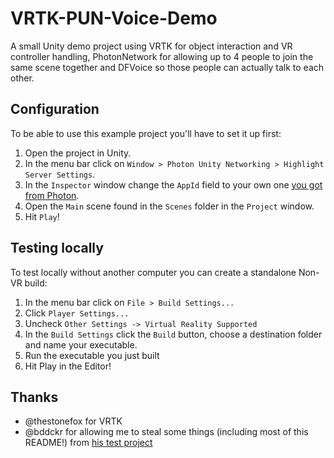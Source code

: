 # VRTK-PUN-Voice-Demo

A small Unity demo project using VRTK for object interaction and VR controller handling,
PhotonNetwork for allowing up to 4 people to join the same scene together and DFVoice so
those people can actually talk to each other.

## Configuration

To be able to use this example project you'll have to set it up first:

 1. Open the project in Unity.
 2. In the menu bar click on `Window > Photon Unity Networking > Highlight Server Settings`.
 3. In the `Inspector` window change the `AppId` field to your own one [you got from Photon](https://www.photonengine.com/en-US/Dashboard).
 4. Open the `Main` scene found in the `Scenes` folder in the `Project` window.
 5. Hit `Play`!
 
## Testing locally

To test locally without another computer you can create a standalone Non-VR build:

 1. In the menu bar click on `File > Build Settings...`
 2. Click `Player Settings...`
 3. Uncheck `Other Settings -> Virtual Reality Supported`
 4. In the `Build Settings` click the `Build` button, choose a destination folder and name your executable.
 5. Run the executable you just built
 6. Hit Play in the Editor!

## Thanks

 - @thestonefox for VRTK
 - @bddckr for allowing me to steal some things (including most of this README!) from
 [his test project ](https://github.com/bddckr/VRTK-PUN-NetworkTest)
 
